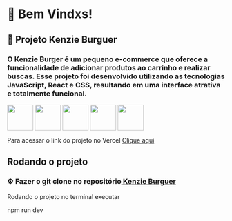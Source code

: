 <h1> 🌴 Bem Vindxs! </h1>

<h2> 🌱 Projeto Kenzie Burguer</h2>

<h3 > O Kenzie Burger é um pequeno e-commerce que oferece a funcionalidade de adicionar produtos ao carrinho e realizar buscas. Esse projeto foi desenvolvido utilizando as tecnologias JavaScript, React e CSS, resultando em uma interface atrativa e totalmente funcional.</h3>
 
 <img align="center" width="60px" src="https://cdn.jsdelivr.net/gh/devicons/devicon/icons/html5/html5-original.svg" /> <img align="center" width="60px" src="https://cdn.jsdelivr.net/gh/devicons/devicon/icons/css3/css3-original.svg" /> <img align="center" width="60px" src="https://cdn.jsdelivr.net/gh/devicons/devicon/icons/javascript/javascript-original.svg" /> <img align="center" width="60px" src="https://cdn.jsdelivr.net/gh/devicons/devicon/icons/react/react-original.svg" /> <img  align="center" width="60px"  src="https://cdn.jsdelivr.net/gh/devicons/devicon/icons/npm/npm-original-wordmark.svg" /> 
          

<p>Para acessar o link do projeto no Vercel  <a href="https://react-entrega-template-hamburgueria-da-kenzie-bl.vercel.app/" >Clique aqui</a></p>
     
  <h2> Rodando o projeto </h2>
  
  <h3>⚙️ Fazer o git clone no repositório<a href="https://github.com/osoriobrunoluis/burguerKenzie"> Kenzie Burguer </a></h3>
  <p> Rodando o projeto  no terminal executar </p>
  <p> npm run dev </p>  
